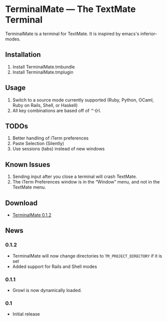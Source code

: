 # TerminalMate — The TextMate Terminal

TerminalMate is a terminal for TextMate. It is inspired by emacs's inferior-modes.

## Installation

1. Install TerminalMate.tmbundle
2. Install TerminalMate.tmplugin

## Usage

1. Switch to a source mode currently supported (Ruby, Python, OCaml, Ruby on Rails, Shell, or Haskell)
2. All key combinations are based off of ⌃⇧I.

## TODOs

1. Better handling of iTerm preferences
2. Paste Selection (Silently)
3. Use sessions (tabs) instead of new windows

## Known Issues

1. Sending input after you close a terminal will crash TextMate.
2. The iTerm Preferences window is in the “Window” menu, and not in the TextMate menu.

## Download

* [TerminalMate 0.1.2](TerminalMate-0.1.2.zip)

## News

### 0.1.2
* TerminalMate will now change directories to `TM_PROJECT_DIRECTORY` if it is set
* Added support for Rails and Shell modes

### 0.1.1
* Growl is now dynamically loaded.

### 0.1
* Initial release
